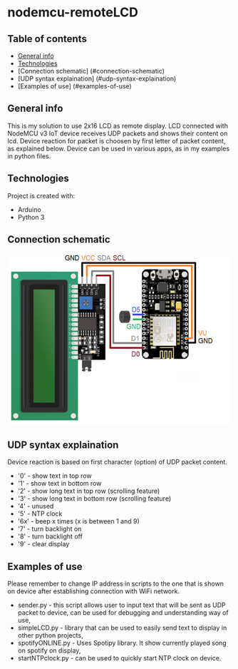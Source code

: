 # nodemcu-remoteLCD

## Table of contents
* [General info](#general-info)
* [Technologies](#technologies)
* [Connection schematic] (#connection-schematic)
* [UDP syntax explaination] (#udp-syntax-explaination)
* [Examples of use] (#examples-of-use)

## General info
This is my solution to use 2x16 LCD as remote display. 
LCD connected with NodeMCU v3 IoT device receives UDP packets and shows their content on lcd. 
Device reaction for packet is choosen by first letter of packet content, as explained below.
Device can be used in various apps, as in my examples in python files.
	
## Technologies
Project is created with:
* Arduino 
* Python 3

## Connection schematic
![schematic](schematic.png)

## UDP syntax explaination
Device reaction is based on first character (option) of UDP packet content. 
* '0' - show text in top row
* '1' - show text in bottom row
* '2' - show long text in top row (scrolling feature)
* '3' - show long text in bottom row (scrolling feature)
* '4' - unused
* '5' - NTP clock
* '6x' - beep x times (x is between 1 and 9)
* '7' - turn backlight on
* '8' - turn backlight off
* '9' - clear display

## Examples of use
Please remember to change IP address in scripts to the one that is shown on device after establishing connection with WiFi network.
* sender.py - this script allows user to input text that will be sent as UDP packet to device, can be used for debugging and understanding way of use,
* simpleLCD.py - library that can be used to easily send text to display in other python projects,
* spotifyONLINE.py - Uses Spotipy library. It show currently played song on spotify on display,
* startNTPclock.py - can be used to quickly start NTP clock on device.
